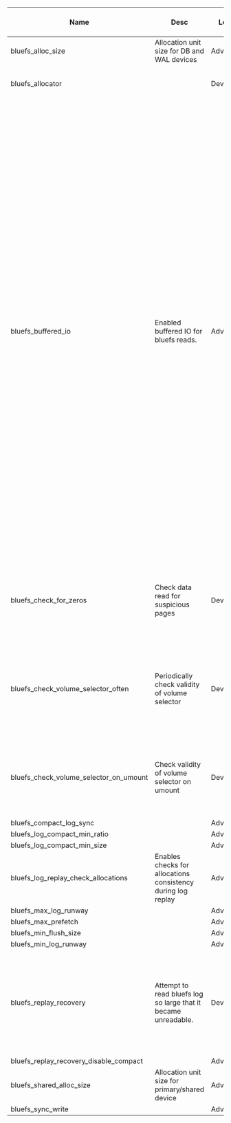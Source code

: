 | Name | Desc | Level | Type | non-Daemon Default | Daemon Default | Min | Max | Valid Values | verbatim | See also | Flags | Services | Validator | Long Desc | Tags |
| --- | --- | --- | --- | --- | --- | --- | --- | --- | --- | --- | --- | --- | --- | --- | --- |
| <span id="SP_bluefs_alloc_size">bluefs_alloc_size</span> |  Allocation unit size for DB and WAL devices | Advanced | Size | 1_M |  |  |  |  |  |  |  |  |  |  |  |
| <span id="SP_bluefs_allocator">bluefs_allocator</span> |   | Dev | Str | hybrid |  |  |  | ["bitmap", "stupid", "avl", "hybrid"] |  |  |  |  |  |  |  |
| <span id="SP_bluefs_buffered_io">bluefs_buffered_io</span> |  Enabled buffered IO for bluefs reads. | Advanced | Bool | True |  |  |  |  |  |  |  |  |  | When this option is enabled, bluefs will in some cases perform buffered reads.  This allows the kernel page cache to act as a secondary cache for things like RocksDB block reads.  For example, if the rocksdb block cache isn't large enough to hold all blocks during OMAP iteration, it may be possible to read them from page cache instead of from the disk.  This can dramatically improve performance when the osd_memory_target is too small to hold all entries in block cache but it does come with downsides.  It has been reported to occasionally cause excessive kernel swapping (and associated stalls) under certain workloads. Currently the best and most consistent performing combination appears to be enabling bluefs_buffered_io and disabling system level swap.  It is possible that this recommendation may change in the future however. |  |
| <span id="SP_bluefs_check_for_zeros">bluefs_check_for_zeros</span> |  Check data read for suspicious pages | Dev | Bool | False |  |  |  |  |  | [[bluestore_retry_disk_reads](global/bluestore.md#SP_bluestore_retry_disk_reads)] | RUNTIME |  |  | Looks into data read to check if there is a 4K block entirely filled with zeros. If this happens, we re-read data. If there is difference, we print error to log. |  |
| <span id="SP_bluefs_check_volume_selector_often">bluefs_check_volume_selector_often</span> |  Periodically check validity of volume selector | Dev | Bool | False |  |  |  |  |  | [[bluefs_check_volume_selector_on_umount](global/bluefs.md#SP_bluefs_check_volume_selector_on_umount)] | STARTUP |  |  | Periodically checks if current volume selector does not diverge from the valid state. Reference is constructed from bluefs inode table. Asserts on inconsistency. This is debug feature. |  |
| <span id="SP_bluefs_check_volume_selector_on_umount">bluefs_check_volume_selector_on_umount</span> |  Check validity of volume selector on umount | Dev | Bool | False |  |  |  |  |  |  | RUNTIME |  |  | Checks if volume selector did not diverge from the state it should be in. Reference is constructed from bluefs inode table. Asserts on inconsistency. |  |
| <span id="SP_bluefs_compact_log_sync">bluefs_compact_log_sync</span> |   | Advanced | Bool | False |  |  |  |  |  |  |  |  |  |  |  |
| <span id="SP_bluefs_log_compact_min_ratio">bluefs_log_compact_min_ratio</span> |   | Advanced | Float | 5 |  |  |  |  |  |  |  |  |  |  |  |
| <span id="SP_bluefs_log_compact_min_size">bluefs_log_compact_min_size</span> |   | Advanced | Size | 16_M |  |  |  |  |  |  |  |  |  |  |  |
| <span id="SP_bluefs_log_replay_check_allocations">bluefs_log_replay_check_allocations</span> |  Enables checks for allocations consistency during log replay | Advanced | Bool | True |  |  |  |  |  |  |  |  |  |  |  |
| <span id="SP_bluefs_max_log_runway">bluefs_max_log_runway</span> |   | Advanced | Size | 4_M |  |  |  |  |  |  |  |  |  |  |  |
| <span id="SP_bluefs_max_prefetch">bluefs_max_prefetch</span> |   | Advanced | Size | 1_M |  |  |  |  |  |  |  |  |  |  |  |
| <span id="SP_bluefs_min_flush_size">bluefs_min_flush_size</span> |   | Advanced | Size | 512_K |  |  |  |  |  |  |  |  |  |  |  |
| <span id="SP_bluefs_min_log_runway">bluefs_min_log_runway</span> |   | Advanced | Size | 1_M |  |  |  |  |  |  |  |  |  |  |  |
| <span id="SP_bluefs_replay_recovery">bluefs_replay_recovery</span> |  Attempt to read bluefs log so large that it became unreadable. | Dev | Bool | False |  |  |  |  |  |  |  |  |  | If BlueFS log grows to extreme sizes (200GB+) it is likely that it becames unreadable. This options enables heuristics that scans devices for missing data. DO NOT ENABLE BY DEFAULT |  |
| <span id="SP_bluefs_replay_recovery_disable_compact">bluefs_replay_recovery_disable_compact</span> |   | Advanced | Bool | False |  |  |  |  |  |  |  |  |  |  |  |
| <span id="SP_bluefs_shared_alloc_size">bluefs_shared_alloc_size</span> |  Allocation unit size for primary/shared device | Advanced | Size | 64_K |  |  |  |  |  |  |  |  |  |  |  |
| <span id="SP_bluefs_sync_write">bluefs_sync_write</span> |   | Advanced | Bool | False |  |  |  |  |  |  |  |  |  |  |  |
